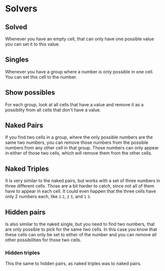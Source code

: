 # Solvers

## Solved

Whenever you have an empty cell, that can only have one possible value you can set it to this value.

## Singles

Whenever you have a group where a number is only possible in one cell. You can set this cell to the number.

## Show possibles

For each group, look at all cells that have a value and remove it as a possiblity from all cells that don't have a value.

## Naked Pairs

If you find two cells in a group, where the only possible numbers are the same two numbers, you can remove those numbers 
from the possible numbers from any other cell in that group. Those numbers can only appear in either of those two cells,
which will remove them from the other cells.

## Naked Triples

It is very similar to the naked pairs, but works with a set of three numbers in three different cells. Those are a bit 
harder to catch, since not all of them have to appear in each cell. It could even happen that the three cells have only 
2 numbers each, like `1` `2`, `2` `3`, and `1` `3`.

## Hidden pairs

Is also similar to the naked single, but you need to find two numbers, that are only possible to pick for the same two 
cells. In this case you know that these cells can only be set to either of the number and you can remove all other
possibilities for those two cells.

### Hidden triples

This the same to hidden pairs, as naked triples was to naked pairs. 

